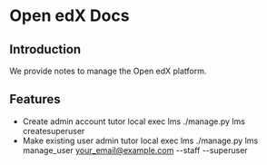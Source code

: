 # Open edX Docs

## Introduction

We provide notes to manage the Open edX platform.

## Features

- Create admin account
tutor local exec lms ./manage.py lms createsuperuser
- Make existing user admin
tutor local exec lms ./manage.py lms manage_user your_email@example.com --staff --superuser
